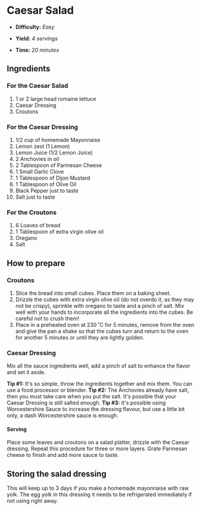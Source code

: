 # Caesar Salad

- **Difficulty:** _Easy_

- **Yield:** _4 servings_

- **Time:** _20 minutes_

## Ingredients

### For the Caesar Salad

1. 1 or 2 large head romaine lettuce
1. Caesar Dressing
1. Croutons

### For the Caesar Dressing

1. 1/2 cup of homemade Mayonnaise
1. Lemon zest (1 Lemon)
1. Lemon Juice (1/2 Lemon Juice)
1. 2 Anchovies in oil
1. 2 Tablespoon of Parmesan Cheese
1. 1 Small Garlic Clove
1. 1 Tablespoon of Dijon Mustard
1. 1 Tablespoon of Olive Oil
1. Black Pepper just to taste
1. Salt just to taste

### For the Croutons

1. 6 Loaves of bread
1. 1 Tablespoon of extra virgin olive oil
1. Oregano
1. Salt

## How to prepare

### Croutons

1. Slice the bread into small cubes. Place them on a baking sheet.
1. Drizzle the cubes with extra virgin olive oil (do not overdo it, as they may not be crispy), sprinkle with oregano to taste and a pinch of salt. Mix well with your hands to incorporate all the ingredients into the cubes. Be careful not to crush them!
1. Place in a preheated oven at 230 ˚C for 5 minutes, remove from the oven and give the pan a shake so that the cubes turn and return to the oven for another 5 minutes or until they are lightly golden.

### Caesar Dressing

Mix all the sauce ingredients well, add a pinch of salt to enhance the flavor and set it aside.

**Tip #1:** It's so simple, throw the ingredients together and mix them. You can use a food processor or blender.
**Tip #2:** The Anchovies already have salt, then you must take care when you put the salt. It's possible that your Caesar Dressing is still salted enough.
**Tip #3:** It's possible using Worcestershire Sauce to increase the dressing flavour, but use a little bit only, a dash Worcestershire sauce is enough.

#### Serving

Place some leaves and croutons on a salad platter, drizzle with the Caesar dressing. Repeat this procedure for three or more layers. Grate Parmesan cheese to finish and add more sauce to taste.

## Storing the salad dressing

This will keep up to 3 days if you make a homemade mayonnaise with raw yolk. The egg yolk in this dressing it needs to be refrigerated immediately if not using right away.
